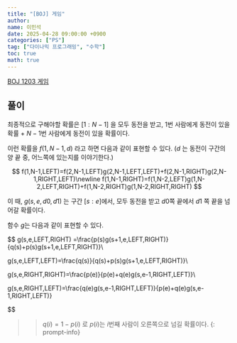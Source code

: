 ```yaml
---
title: "[BOJ] 게임"
author:
name: 이민석
date: 2025-04-28 09:00:00 +0900
categories: ["PS"]
tag: ["다이나믹 프로그래밍", "수학"]
toc: true
math: true
---
```


[BOJ 1203 게임](https://www.acmicpc.net/problem/1203)

## 풀이

최종적으로 구해야할 확률은 $[1:N-1]$ 을 모두 동전을 받고, $1$번 사람에게 동전이 있을 확률 + $N-1$번 사람에게 동전이 있을 확률이다.

이런 확률을 $f(1,N-1,d)$ 라고 하면 다음과 같이 표현할 수 있다. ($d$ 는 동전이 구간의 양 끝 중, 어느쪽에 있는지를 이야기한다.)

$$
f(1,N-1,LEFT)=f(2,N-1,LEFT)g(2,N-1,LEFT,LEFT)+f(2,N-1,RIGHT)g(2,N-1,RIGHT,LEFT)\newline
f(1,N-1,RIGHT)=f(1,N-2,LEFT)g(1,N-2,LEFT,RIGHT)+f(1,N-2,RIGHT)g(1,N-2,RIGHT,RIGHT)
$$

이 때, $g(s,e,d0,d1)$ 는 구간 $[s:e]$에서, 모두 동전을 받고 $d0$쪽 끝에서 $d1$ 쪽 끝을 넘어갈 확률이다.

함수 $g$는 다음과 같이 표현할 수 있다.

$$
g(s,e,LEFT,RIGHT) =\frac{p(s)g(s+1,e,LEFT,RIGHT)}{q(s)+p(s)g(s+1,e,LEFT,RIGHT)}\\

g(s,e,LEFT,LEFT)=\frac{q(s)}{q(s)+p(s)g(s+1,e,LEFT,RIGHT)}\\

g(s,e,RIGHT,RIGHT)=\frac{p(e)}{p(e)+q(e)g(s,e-1,RIGHT,LEFT)}\\

g(s,e,RIGHT,LEFT)=\frac{q(e)g(s,e-1,RIGHT,LEFT)}{p(e)+q(e)g(s,e-1,RIGHT,LEFT)}

$$

>>$q(i)=1-p(i)$ 로 $p(i)$는 $i$번째 사람이 오른쪽으로 넘길 확률이다.
{: prompt-info}
